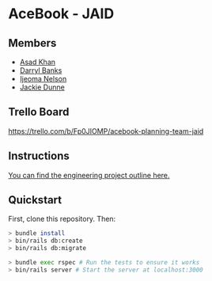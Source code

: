 # AceBook - JAID

## Members

- [Asad Khan](https://github.com/AsadK47)
- [Darryl Banks](https://github.com/zombie9)
- [Ijeoma Nelson](https://github.com/githubsttar)
- [Jackie Dunne](https://github.com/kiedunne)


## Trello Board

https://trello.com/b/Fp0JIOMP/acebook-planning-team-jaid

## Instructions

[You can find the engineering project outline here.](https://github.com/makersacademy/course/tree/master/engineering_projects/rails)

## Quickstart

First, clone this repository. Then:

```bash
> bundle install
> bin/rails db:create
> bin/rails db:migrate

> bundle exec rspec # Run the tests to ensure it works
> bin/rails server # Start the server at localhost:3000
```
